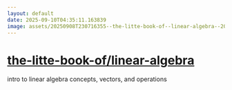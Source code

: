 ```yaml
---
layout: default
date: 2025-09-10T04:35:11.163839
image: assets/20250908T230716355--the-litte-book-of--linear-algebra--20250908T231810241--cropped.png
---
```


# [the-litte-book-of/linear-algebra](https://github.com/the-litte-book-of/linear-algebra)

intro to linear algebra concepts, vectors, and operations
